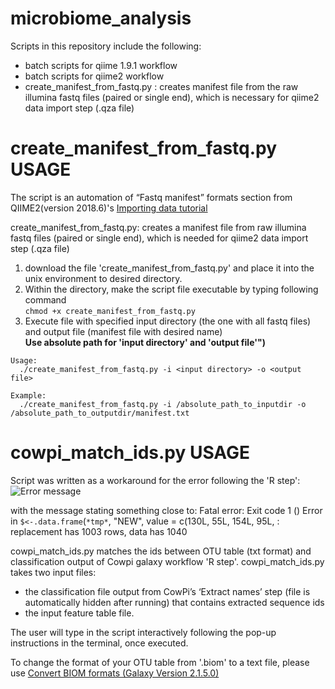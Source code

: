 # microbiome_analysis
Scripts in this repository include the following:
  - batch scripts for qiime 1.9.1 workflow 
  - batch scripts for qiime2 workflow
  - create_manifest_from_fastq.py : creates manifest file from the raw illumina fastq files (paired or single end), 
  which is necessary for qiime2 data import step (.qza file)



# create_manifest_from_fastq.py USAGE
The script is an automation of “Fastq manifest” formats section from QIIME2(version 2018.6)'s [Importing data tutorial](https://docs.qiime2.org/2018.8/tutorials/importing/)

create_manifest_from_fastq.py: creates a manifest file from raw illumina fastq files (paired or single end),
which is needed for qiime2 data import step (.qza file)

  1. download the file 'create_manifest_from_fastq.py' and place it into the unix environment to desired directory.
  2. Within the directory, make the script file executable by typing following command <br>
      `chmod +x create_manifest_from_fastq.py`
  3. Execute file with specified input directory (the one with all fastq files) and output file (manifest file with desired name) <br>
    **Use absolute path for 'input directory' and 'output file'")**

    Usage: 
      ./create_manifest_from_fastq.py -i <input directory> -o <output file>

    Example: 
      ./create_manifest_from_fastq.py -i /absolute_path_to_inputdir -o /absolute_path_to_outputdir/manifest.txt




# cowpi_match_ids.py USAGE
Script was written as a workaround for the error following the 'R step':
![Error message](
        test/cowpi_error_message.JPG
      )

  with the message stating something close to:
  Fatal error: Exit code 1 ()
  Error in `$<-.data.frame`(`*tmp*`, "NEW", value = c(130L, 55L, 154L, 95L,  : 
    replacement has 1003 rows, data has 1040

cowpi_match_ids.py matches the ids between OTU table (txt format) and classification output of Cowpi galaxy workflow 'R step'.
cowpi_match_ids.py takes two input files: 
- the classification file output from CowPi’s ‘Extract names’ step 
  (file is automatically hidden after running) that contains extracted sequence ids 
- the input feature table file. 

The user will type in the script interactively following the pop-up instructions in the terminal, once executed.



To change the format of your OTU table from '.biom' to a text file, please use [Convert BIOM formats (Galaxy Version 2.1.5.0)](https://share-galaxy.ibers.aber.ac.uk/?tool_id=toolshed.g2.bx.psu.edu%2Frepos%2Fiuc%2Fbiom_convert%2Fbiom_convert%2F2.1.5.0&version=2.1.5.0&__identifer=bdshirne0e)

